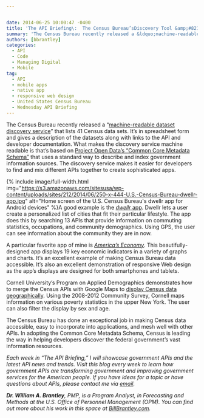 ```yaml
---


date: 2014-06-25 10:00:47 -0400
title: 'The API Briefing\:  The Census Bureau’sDiscovery Tool &amp;#8211; Find the Right API for Your App'
summary: 'The Census Bureau recently released a &ldquo;machine-readable dataset discovery service&rdquo; that lists 41 Census data sets. It&amp;#8217;s in spreadsheet form and gives a description of the datasets along with links to the API and developer documentation. What makes the discovery service machine readable is that&amp;#8217;s based on Project Open Data’s&ldquo;Common Core Metadata Schema&rdquo; that'
authors: [bbrantley]
categories:
  - API
  - Code
  - Managing Digital
  - Mobile
tag:
  - API
  - mobile apps
  - native app
  - responsive web design
  - United States Census Bureau
  - Wednesday API Briefing
---
```


The Census Bureau recently released a “<a href="http://api.census.gov/data.html" target="_blank">machine-readable dataset discovery service</a>” that lists 41 Census data sets. It&#8217;s in spreadsheet form and gives a description of the datasets along with links to the API and developer documentation. What makes the discovery service machine readable is that&#8217;s based on <a href="http://project-open-data.github.io/schema/" target="_blank">Project Open Data’s “Common Core Metadata Schema”</a> that uses a standard way to describe and index government information sources. The discovery service makes it easier for developers to find and mix different APIs together to create sophisticated apps.


{% include image/full-width.html img="https://s3.amazonaws.com/sitesusa/wp-content/uploads/sites/212/2014/06/250-x-444-U.S.-Census-Bureau-dwellr-app.jpg" alt="Home screen of the U.S. Census Bureau's dwellr app for Android devices" %}A good example is the <a href="http://www.census.gov/mobile/" target="_blank"><em>dwellr</em> app</a>. Dwellr lets a user create a personalized list of cities that fit their particular lifestyle. The app does this by searching 13 APIs that provide information on commuting statistics, occupations, and community demographics. Using GPS, the user can see information about the community they are in now.

A particular favorite app of mine is _<a href="http://www.census.gov/mobile/economy/" target="_blank">America’s Economy</a>_. This beautifully-designed app displays 19 key economic indicators in a variety of graphs and charts. It&#8217;s an excellent example of making Census Bureau data accessible. It&#8217;s also an excellent demonstration of responsive Web design as the app’s displays are designed for both smartphones and tablets.

Cornell University’s Program on Applied Demographics demonstrates how to merge the Census APIs with Google Maps to <a href="http://pad.human.cornell.edu/Unlisted/uncertaintymap_fullinfo_api_B17001.cfm" target="_blank">display Census data geographically</a>. Using the 2008-2012 Community Survey, Cornell maps information on various poverty statistics in the upper New York. The user can also filter the display by sex and age.

The Census Bureau has done an exceptional job in making Census data accessible, easy to incorporate into applications, and mesh well with other APIs. In adopting the Common Core Metadata Schema, Census is leading the way in helping developers discover the federal government’s vast information resources.

_Each week in “The API Briefing,” I will showcase government APIs and the latest API news and trends. Visit this blog every week to learn how government APIs are transforming government and improving government services for the American people. If you have ideas for a topic or have questions about APIs, please contact me via_ [_email_](mailto:William.Brantley@opm.gov)_._

**_Dr. William A. Brantley_**_, PMP, is a Program Analyst, in Forecasting and Methods at the U.S. Office of Personnel Management (OPM). You can find out more about his work in this space at_ [_BillBrantley.com_](http://billbrantley.com/)_._

<div class="copyIcon copy0">
</div>

<div class="pasteIcon paste0">
</div>

<div class="notifyIcon">
</div>

<div class="copyIcon copy0">
</div>

<div class="pasteIcon paste0">
</div>

<div class="notifyIcon">
</div>